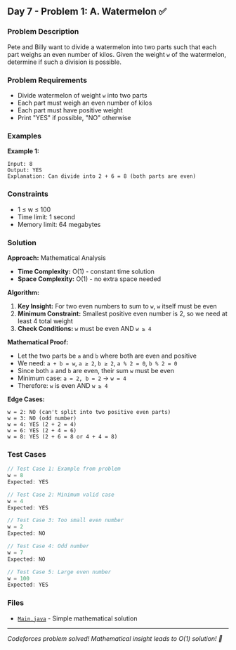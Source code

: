 ## Day 7 - Problem 1: A. Watermelon ✅

### Problem Description
Pete and Billy want to divide a watermelon into two parts such that each part weighs an even number of kilos. Given the weight `w` of the watermelon, determine if such a division is possible.

### Problem Requirements
- Divide watermelon of weight `w` into two parts
- Each part must weigh an even number of kilos
- Each part must have positive weight
- Print "YES" if possible, "NO" otherwise

### Examples

**Example 1:**
```
Input: 8
Output: YES
Explanation: Can divide into 2 + 6 = 8 (both parts are even)
```

### Constraints
- 1 ≤ w ≤ 100
- Time limit: 1 second
- Memory limit: 64 megabytes

### Solution

**Approach:** Mathematical Analysis
- **Time Complexity:** O(1) - constant time solution
- **Space Complexity:** O(1) - no extra space needed

**Algorithm:**
1. **Key Insight:** For two even numbers to sum to `w`, `w` itself must be even
2. **Minimum Constraint:** Smallest positive even number is 2, so we need at least 4 total weight
3. **Check Conditions:** `w` must be even AND `w ≥ 4`

**Mathematical Proof:**
- Let the two parts be `a` and `b` where both are even and positive
- We need: `a + b = w`, `a ≥ 2`, `b ≥ 2`, `a % 2 = 0`, `b % 2 = 0`
- Since both `a` and `b` are even, their sum `w` must be even
- Minimum case: `a = 2, b = 2` → `w = 4`
- Therefore: `w` is even AND `w ≥ 4`

**Edge Cases:**
```
w = 2: NO (can't split into two positive even parts)
w = 3: NO (odd number)
w = 4: YES (2 + 2 = 4)
w = 6: YES (2 + 4 = 6)
w = 8: YES (2 + 6 = 8 or 4 + 4 = 8)
```

### Test Cases
```java
// Test Case 1: Example from problem
w = 8
Expected: YES

// Test Case 2: Minimum valid case
w = 4
Expected: YES

// Test Case 3: Too small even number
w = 2
Expected: NO

// Test Case 4: Odd number
w = 7
Expected: NO

// Test Case 5: Large even number
w = 100
Expected: YES
```

### Files
- [`Main.java`](Main.java) - Simple mathematical solution

---
*Codeforces problem solved! Mathematical insight leads to O(1) solution! 🍉*